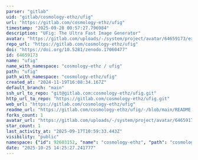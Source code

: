 ```yaml
---
parser: "gitlab"
uid: "gitlab/cosmology-ethz/ufig"
url: "https://gitlab.com/cosmology-ethz/ufig"
timestamp: "2025-09-28 00:57:27.796984"
description: "UFig: The Ultra Fast Image Generator"
avatar: "https://gitlab.com/uploads/-/system/project/avatar/64659173/example_image_small.jpg"
repo_url: "https://gitlab.com/cosmology-ethz/ufig"
doi: "https://doi.org/10.5281/zenodo.17060477"
id: 64659173
name: "ufig"
name_with_namespace: "cosmology-ethz / ufig"
path: "ufig"
path_with_namespace: "cosmology-ethz/ufig"
created_at: "2024-11-19T16:08:34.167Z"
default_branch: "main"
ssh_url_to_repo: "git@gitlab.com:cosmology-ethz/ufig.git"
http_url_to_repo: "https://gitlab.com/cosmology-ethz/ufig.git"
web_url: "https://gitlab.com/cosmology-ethz/ufig"
readme_url: "https://gitlab.com/cosmology-ethz/ufig/-/blob/main/README.md"
forks_count: 1
avatar_url: "https://gitlab.com/uploads/-/system/project/avatar/64659173/example_image_small.jpg"
star_count: 1
last_activity_at: "2025-09-17T10:59:33.443Z"
visibility: "public"
namespace: {"id": 92603152, "name": "cosmology-ethz", "path": "cosmology-ethz", "kind": "group", "full_path": "cosmology-ethz", "parent_id": null, "avatar_url": null, "web_url": "https://gitlab.com/groups/cosmology-ethz"}
date: "2025-10-25 14:25:27.241777"
---
```

